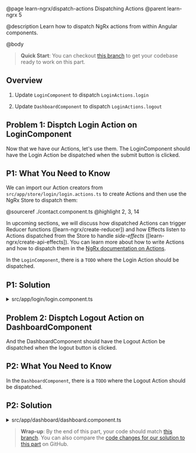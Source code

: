 @page learn-ngrx/dispatch-actions Dispatching Actions
@parent learn-ngrx 5

@description Learn how to dispatch NgRx actions from within Angular components.

@body

> **Quick Start**: You can checkout [this branch](https://github.com/bitovi/angular-ngrx-chat/tree/create-actions) to get your codebase ready to work on this part.

## Overview

1. Update `LoginComponent` to dispatch `LoginActions.login`

2. Update `DashboardComponent` to dispatch `LoginActions.logout`

## Problem 1: Disptch Login Action on LoginComponent

Now that we have our Actions, let's use them. The LoginComponent should have the Login Action be dispatched when the submit button is clicked.

## P1: What You Need to Know

We can import our Action creators from `src/app/store/login/login.actions.ts` to create Actions and then use the NgRx Store to dispatch them:

@sourceref ./contact.component.ts
@highlight 2, 3, 14

In upcoming sections, we will discuss how dispatched Actions can trigger Reducer functions ([learn-ngrx/create-reducer]) and how Effects listen to Actions dispatched from the Store to handle _side-effects_ ([learn-ngrx/create-api-effects]). You can learn more about how to write Actions and how to dispatch them in the [NgRx documentation on Actions](https://ngrx.io/guide/store/actions#writing-actions).

In the `LoginComponent`, there is a `TODO` where the Login Action should be dispatched.

## P1: Solution

<details>
<summary>src/app/login/login.component.ts</summary>

@diff ../4-create-actions/login.component.ts ./login.component.ts only

</details>

## Problem 2: Disptch Logout Action on DashboardComponent

And the DashboardComponent should have the Logout Action be dispatched when the logout button is clicked.

## P2: What You Need to Know

In the `DashboardComponent`, there is a `TODO` where the Logout Action should be dispatched.

## P2: Solution

<details>
<summary>src/app/dashboard/dashboard.component.ts</summary>

@diff ../4-create-actions/dashboard.component.ts ./dashboard.component.ts only

</details>

> **Wrap-up**: By the end of this part, your code should match [this branch](https://github.com/bitovi/angular-ngrx-chat/tree/dispatch-actions). You can also compare the [code changes for our solution to this part](https://github.com/bitovi/angular-ngrx-chat/compare/create-actions...dispatch-actions) on GitHub.

